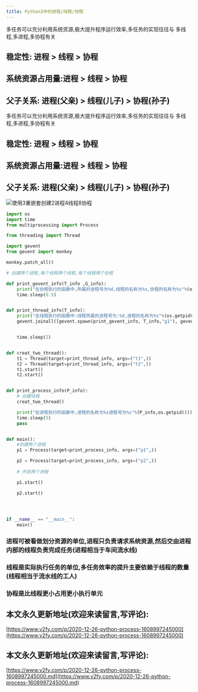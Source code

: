 ```yaml
---
title: Python3中的进程/线程/协程
---
```




多任务可以充分利用系统资源,极大提升程序运行效率,多任务的实现往往与 多线程,多进程,多协程有关

## 稳定性: 进程 > 线程 > 协程
## 系统资源占用量:进程 > 线程 > 协程
## 父子关系: 进程(父亲) > 线程(儿子) > 协程(孙子)

多任务可以充分利用系统资源,极大提升程序运行效率,多任务的实现往往与 多线程,多进程,多协程有关

## 稳定性: 进程 > 线程 > 协程
## 系统资源占用量:进程 > 线程 > 协程
## 父子关系: 进程(父亲) > 线程(儿子) > 协程(孙子)


![使用3重嵌套创建2进程4线程8协程](https://www.v2fy.com/asset/0i/jikemiji/jikemiji-md/2020-12-26-python-process-1608997245000.assets/3203841-5b27fcf8965b17da.png)


```python
import os
import time
from multiprocessing import Process

from threading import Thread

import gevent
from gevent import monkey

monkey.patch_all()

# 创建两个进程,每个线程两个线程,每个线程两个协程

def print_gevent_info(T_info ,G_info):
    print("在协程执行的函数中,所属的进程号为%d,线程的名称为%s,协程的名称为%s"%(os.getpid(),T_info ,G_info))
    time.sleep(0.5)


def print_thread_info(T_info):
    print("在线程执行的函数中:线程所属的进程号为:%d,进程的名称为%s"%(os.getpid(),T_info))
    gevent.joinall([gevent.spawn(print_gevent_info, T_info,"g1"), gevent.spawn(print_gevent_info, T_info, "g2")])


    time.sleep(2)


def creat_two_thread():
    t1 = Thread(target=print_thread_info, args=("t1",))
    t2 = Thread(target=print_thread_info, args=("t2",))
    t1.start()
    t2.start()


def print_process_info(P_info):
    # 创建线程
    creat_two_thread()

    print("在进程执行的函数中,进程的名称为%s进程号为%s"%(P_info,os.getpid()))
    time.sleep(5)
    pass


def main():
    #创建两个进程
    p1 = Process(target=print_process_info, args=("p1",))

    p2 = Process(target=print_process_info, args=("p2",))
    
    # 开启两个进程

    p1.start()

    p2.start()
    



if __name__ == "__main__":
    main()


```






### 进程可被看做划分资源的单位,进程只负责请求系统资源,然后交由进程内部的线程负责完成任务(进程相当于车间流水线)


### 线程是实际执行任务的单位,多任务效率的提升主要依赖于线程的数量(线程相当于流水线的工人)

### 协程是比线程更小占用更小执行单元



## 本文永久更新地址(欢迎来读留言,写评论):

[https://www.v2fy.com/p/2020-12-26-python-process-1608997245000](https://www.v2fy.com/p/2020-12-26-python-process-1608997245000)

## 本文永久更新地址(欢迎来读留言,写评论):

[https://www.v2fy.com/p/2020-12-26-python-process-1608997245000.md](https://www.v2fy.com/p/2020-12-26-python-process-1608997245000.md)
